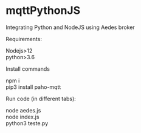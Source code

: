 # mqttPythonJS
Integrating Python and NodeJS using Aedes broker

Requirements:  

Nodejs>12  
python>3.6  

Install commands  

npm i  
pip3 install paho-mqtt  

Run code (in different tabs):

node aedes.js  
node index.js  
python3 teste.py  
